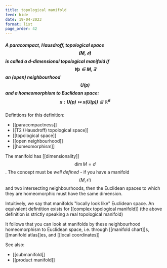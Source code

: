 ```yaml
---
title: topological manifold
feed: hide
date: 19-04-2023
format: list
page_order: 42
---
```



##### A paracompact, Hausdroff, topological space $$(M, \mathcal O)$$ is called a d-dimensional topological manifold if $$\forall p\in M, \exists$$ an (open) neighbourhood $$U(p)$$ and a homeomorphism to Euclidean space: $$x: U(p)\mapsto x(U(p))\subseteq \mathbb{R}^d$$

Defintions for this definition:
- [[paracompactness]]
- [[T2 (Hausdroff) topological space]]
- [[topological space]]
- [[open neighbourhood]]
- [[homeomorphism]]

The manifold has [[dimensionality]] $$\dim M = d$$. The concept must be *well defined* - if you have a manifold $$(M, \mathcal O)$$ and two intersecting neighbourhoods, then the Euclidean spaces to which they are homeomorphic must have the same dimension.

Intuitively, we say that manifolds "locally look like" Euclidean space. An equivalent defintition exists for [[complex topological manifold]] (the above definition is strictly speaking a real topological manifold)

It follows that you can look at manifolds by these neighbourhood homeomorphism to Euclidean space, i.e. through  [[manifold chart]]s, [[manifold atlas]]es, and [[local coordinates]]

See also: 
- [[submanifold]]
- [[product manifold]]
